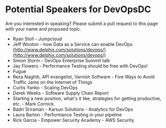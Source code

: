 # Potential Speakers for DevOpsDC

Are you interested in speaking?  Please submit a pull request to this page with your name and proposed topic.

* Ryan Stoll - Jumpcloud
* Jeff Wooton - how Data as a Service can enable DevOps [http://www.delphix.com/solutions/devops/](http://www.delphix.com/solutions/devops/)
* Simon Storm - DevOps Enterprise Summit talk
* Jay Flowers - Performance Testing should be free with DevOps!
* Fugue
* Reza Naghib, API evangelist, Varnish Software - Five Ways to Avoid Traffic Jams on the Internet of Things
* Curtis Yanko - Scaling DevOps
* Derek Weeks - Software Supply Chain Report
* Starting a new position, what's it like, strategies for getting productive, etc. - Mark Cornick.
* Badri Sriraman - Karsun Solutions - Analytics for DevOps
* Laura Barton - Performance Testing in your pipeline
* Rick Garcia - Empower Security Academy - AWS Security
